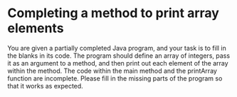 # Completing a method to print array elements

You are given a partially completed Java program, and your task is to fill in the blanks in its code. The program should define an array of integers, pass it as an argument to a method, and then print out each element of the array within the method. The code within the main method and the printArray function are incomplete. Please fill in the missing parts of the program so that it works as expected.